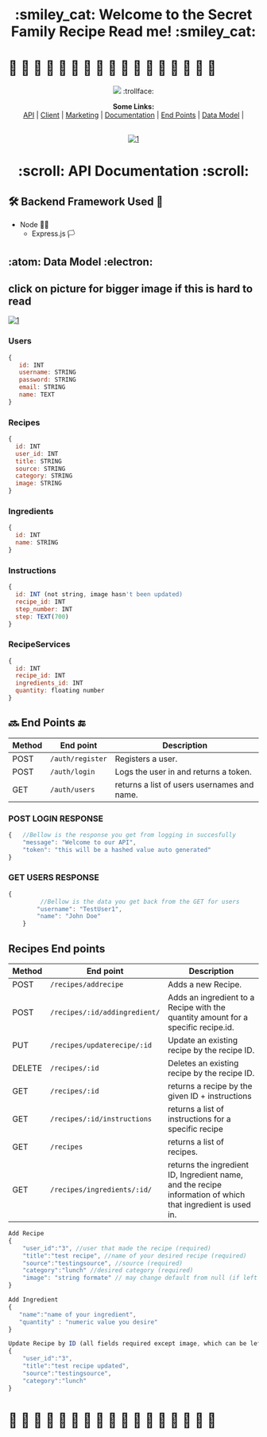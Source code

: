 
 
  <h1 align="center"> :smiley_cat: Welcome to the Secret Family Recipe Read me! :smiley_cat: </h1>

# :bento: :ramen: :pie: :cookie: :tropical_drink: :taco: :stuffed_flatbread: :burrito: :pizza: :green_salad: :bowl_with_spoon: :shallow_pan_of_food: :fries: :fried_egg:  :dumpling: :spaghetti: :moon_cake: 


<p align="center">
 
<img src ="https://i.ibb.co/gWwWFYd/68747470733a2f2f72696f74666573742e6f72672f77702d636f6e74656e742f75706c6f6164732f323031382f30332f6772.jpg">
 :trollface:
<p align="center">
  <b>Some Links:</b><br>
  <a href="https://secret-family-recipes-2-api.herokuapp.com/">API</a> |
  <a href="https://secret-family-recipe-front-end.vercel.app/">Client</a> |
  <a href="#">Marketing</a> |
  <a href="#-scroll-api-documentation-scroll">Documentation</a> |
  <a href="#soon-end-points-end">End Points</a> |
  <a href="#atom-data-model-electron">Data Model</a> |
  <br><br>
 
 <p align="center">
  <a href="https://secret-family-recipes-2-api.herokuapp.com/"><img src="https://i.ibb.co/FzsS2Qc/68747470733a2f2f626c6f672e7261706964372e636f6d2f636f6e74656e742f696d616765732f6c652d696d672f32303134.png" alt="1" border="0"></a>
  
</p>

  <h1 align="center"> :scroll: API Documentation :scroll:</h1>
  
## :hammer_and_wrench: Backend Framework Used :closed_lock_with_key:
 * Node :pirate_flag:
   * Express.js :white_flag:
 ## :atom: Data Model :electron:
 ## click on picture for bigger image if this is hard to read

  <a href="https://i.ibb.co/yPBFVVb/dx3dv9Z.png"><img src="https://i.ibb.co/yPBFVVb/dx3dv9Z.png" alt="1" border="0"></a>

 
 ### Users
 ```javascript
 {
    id: INT
    username: STRING
    password: STRING
    email: STRING
    name: TEXT
 }
 ```
 ### Recipes
  ```javascript
 {
    id: INT
    user_id: INT
    title: STRING
    source: STRING
    category: STRING
    image: STRING
 }
 ```
 ### Ingredients
  ```javascript
 {
    id: INT
    name: STRING
 }
 ```
  ### Instructions
  ```javascript
 {
    id: INT (not string, image hasn't been updated)
    recipe_id: INT
    step_number: INT
    step: TEXT(700)
 }
 ```
  ### RecipeServices
  ```javascript
 {
    id: INT
    recipe_id: INT
    ingredients_id: INT
    quantity: floating number
 }
 ```
 
 ## :soon: End Points :end:
 
 
| Method | End point | Description |
| ------ | ----------------------- | -------------------------------------------------- |
| POST   | `/auth/register`        | Registers a user.                   |
| POST   | `/auth/login`           | Logs the user in and returns a token.              |
| GET   | `/auth/users`           | returns a list of users usernames and name.              |
### POST LOGIN RESPONSE
```javascript
{   //Bellow is the response you get from logging in succesfully
    "message": "Welcome to our API",
    "token": "this will be a hashed value auto generated"
}
```
### GET USERS RESPONSE
```javascript
{
         //Bellow is the data you get back from the GET for users
        "username": "TestUser1",
        "name": "John Doe"
    }
```
## Recipes End points
| Method | End point | Description |
| ------ | ----------------------- | -------------------------------------------------- |
| POST   | `/recipes/addrecipe`         | Adds a new Recipe.                   |
| POST   | `/recipes/:id/addingredient/`| Adds an ingredient to a Recipe  with the quantity amount for a specific recipe.id.  |
| PUT   | `/recipes/updaterecipe/:id`  | Update an existing recipe by the recipe ID.              |
| DELETE   | `/recipes/:id`  | Deletes an existing recipe by the recipe ID.              |
| GET   | `/recipes/:id`                   | returns a recipe by the given ID + instructions              |
| GET   | `/recipes/:id/instructions`                   | returns a list of instructions for a specific recipe              |
| GET   | `/recipes`                   | returns a list of recipes.              |
| GET   | `/recipes/ingredients/:id/`                   | returns the ingredient ID, Ingredient name, and the recipe information of which that ingredient is used in.   |

```javascript
Add Recipe
{
    "user_id":"3", //user that made the recipe (required)
    "title":"test recipe", //name of your desired recipe (required)
    "source":"testingsource", //source (required)
    "category":"lunch" //desired category (required)
    "image": "string formate" // may change default from null (if left empty) to a generic SFR Logo/image
}
```

```javascript
Add Ingredient
{
   "name":"name of your ingredient",
   "quantity" : "numeric value you desire"
}
```
```javascript
Update Recipe by ID (all fields required except image, which can be left empty)
{
    "user_id":"3",
    "title":"test recipe updated",
    "source":"testingsource",
    "category":"lunch"
}
```


# :bento: :ramen: :pie: :cookie: :tropical_drink: :taco: :stuffed_flatbread: :burrito: :pizza: :green_salad: :bowl_with_spoon: :shallow_pan_of_food: :fries: :fried_egg:  :dumpling: :spaghetti: :moon_cake: 

